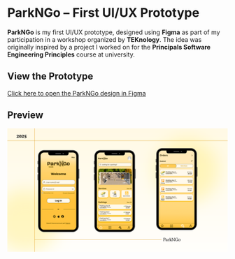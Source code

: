 # ParkNGo – First UI/UX Prototype

**ParkNGo** is my first UI/UX prototype, designed using **Figma** as part of my participation in a workshop organized by **TEKnology**. The idea was originally inspired by a project I worked on for the **Principals Software Engineering Principles** course at university.

## View the Prototype
[Click here to open the ParkNGo design in Figma](https://www.figma.com/design/C8OONTOH1aRRBSV0TO03QT/ParkNGo?node-id=0-1&t=4JjIDRWN5gbvE0vN-1)

## Preview
![ParkNGo Preview](ParkNG_view.png)

